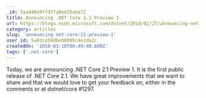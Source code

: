 ```yaml
---
_id: 5aa496e9ffd7fa0ee35abe72
title: Announcing .NET Core 2.1 Preview 1
url: https://blogs.msdn.microsoft.com/dotnet/2018/02/27/announcing-net-core-2-1-preview-1/
category: articles
slug: 'announcing-net-core-21-preview-1'
user_id: 5a83ce59d6eb0005c4ecda2c
createdOn: '2018-03-10T00:49:40.600Z'
tags: ['.net-core']
---
```


Today, we are announcing .NET Core 2.1 Preview 1. It is the first public release of .NET Core 2.1. We have great improvements that we want to share and that we would love to get your feedback on, either in the comments or at dotnet/core #1297.
